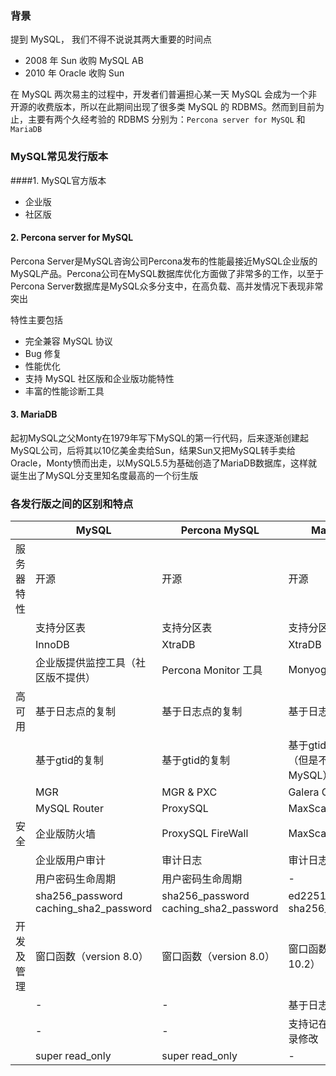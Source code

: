 ### 背景

提到 MySQL， 我们不得不说说其两大重要的时间点

- 2008 年 Sun 收购 MySQL AB
- 2010 年 Oracle 收购 Sun

在 MySQL 两次易主的过程中，开发者们普遍担心某一天 MySQL 会成为一个非开源的收费版本，所以在此期间出现了很多类 MySQL 的 RDBMS。然而到目前为止，主要有两个久经考验的 RDBMS 分别为：`Percona server for MySQL` 和 `MariaDB`

### MySQL常见发行版本

####1. MySQL官方版本

- 企业版
- 社区版

#### 2. Percona server for MySQL

Percona Server是MySQL咨询公司Percona发布的性能最接近MySQL企业版的MySQL产品。Percona公司在MySQL数据库优化方面做了非常多的工作，以至于Percona Server数据库是MySQL众多分支中，在高负载、高并发情况下表现非常突出

特性主要包括

- 完全兼容 MySQL 协议
- Bug 修复
- 性能优化
- 支持 MySQL 社区版和企业版功能特性
- 丰富的性能诊断工具

#### 3. MariaDB

起初MySQL之父Monty在1979年写下MySQL的第一行代码，后来逐渐创建起MySQL公司，后将其以10亿美金卖给Sun，结果Sun又把MySQL转手卖给Oracle，Monty愤而出走，以MySQL5.5为基础创造了MariaDB数据库，这样就诞生出了MySQL分支里知名度最高的一个衍生版



### 各发行版之间的区别和特点

|            | MySQL                                 | Percona MySQL                         | MariaDB                           |
| :--------: | ------------------------------------- | ------------------------------------- | --------------------------------- |
| 服务器特性 | 开源                                  | 开源                                  | 开源                              |
|            | 支持分区表                            | 支持分区表                            | 支持分区表                        |
|            | InnoDB                                | XtraDB                                | XtraDB                            |
|            | 企业版提供监控工具（社区版不提供）    | Percona Monitor 工具                  | Monyog                            |
|   高可用   | 基于日志点的复制                      | 基于日志点的复制                      | 基于日志点的复制                  |
|            | 基于gtid的复制                        | 基于gtid的复制                        | 基于gtid的复制（但是不兼容MySQL） |
|            | MGR                                   | MGR & PXC                             | Galera Cluster                    |
|            | MySQL Router                          | ProxySQL                              | MaxScale                          |
|    安全    | 企业版防火墙                          | ProxySQL FireWall                     | MaxScale FireWall                 |
|            | 企业版用户审计                        | 审计日志                              | 审计日志                          |
|            | 用户密码生命周期                      | 用户密码生命周期                      | -                                 |
|            | sha256_password caching_sha2_password | sha256_password caching_sha2_password | ed22519 sha256_password           |
| 开发及管理 | 窗口函数（version 8.0）               | 窗口函数（version 8.0）               | 窗口函数（version 10.2）          |
|            | -                                     | -                                     | 基于日志回滚                      |
|            | -                                     | -                                     | 支持记在表中的记录修改            |
|            | super read_only                       | super read_only                       | -                                 |